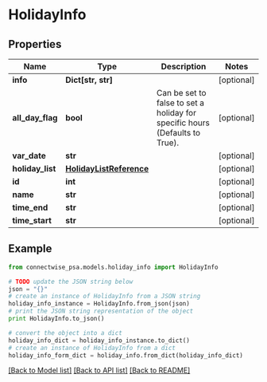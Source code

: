 # HolidayInfo


## Properties
Name | Type | Description | Notes
------------ | ------------- | ------------- | -------------
**info** | **Dict[str, str]** |  | [optional] 
**all_day_flag** | **bool** | Can be set to false to set a holiday for specific hours (Defaults to True). | [optional] 
**var_date** | **str** |  | [optional] 
**holiday_list** | [**HolidayListReference**](HolidayListReference.md) |  | [optional] 
**id** | **int** |  | [optional] 
**name** | **str** |  | [optional] 
**time_end** | **str** |  | [optional] 
**time_start** | **str** |  | [optional] 

## Example

```python
from connectwise_psa.models.holiday_info import HolidayInfo

# TODO update the JSON string below
json = "{}"
# create an instance of HolidayInfo from a JSON string
holiday_info_instance = HolidayInfo.from_json(json)
# print the JSON string representation of the object
print HolidayInfo.to_json()

# convert the object into a dict
holiday_info_dict = holiday_info_instance.to_dict()
# create an instance of HolidayInfo from a dict
holiday_info_form_dict = holiday_info.from_dict(holiday_info_dict)
```
[[Back to Model list]](../README.md#documentation-for-models) [[Back to API list]](../README.md#documentation-for-api-endpoints) [[Back to README]](../README.md)


